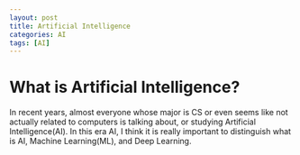 ```yaml
---
layout: post
title: Artificial Intelligence
categories: AI
tags: [AI]
---
```

# What is Artificial Intelligence?
  In recent years, almost everyone whose major is CS or even seems like not actually related to computers is talking about, or studying Artificial Intelligence(AI). In this era AI, I think it is really important to distinguish what is AI, Machine Learning(ML), and Deep Learning.
